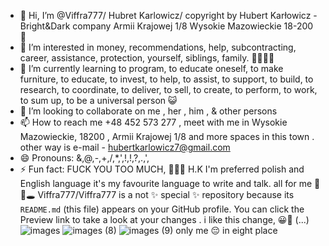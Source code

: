 - 👋 Hi, I’m @Viffra777/ Hubret Karlowicz/ copyright by Hubert Karłowicz - Bright&Dark company Armii Krajowej 1/8 Wysokie Mazowieckie 18-200 🤤
- 👀 I’m interested in money, recommendations, help, subcontracting, career, assistance, protection, yourself, siblings, family. 🤑😶‍🌫️😂
- 🌱 I’m currently learning to program, to educate oneself, to make furniture, to educate, to invest, to help, to assist, to support, to build, to research, to coordinate, to deliver, to sell, to create, to perform, to work, to sum up, to be a universal person 😺
- 💞️ I’m looking to collaborate on me , her , him , & other persons 
- 📫 How to reach me +48 452 573 277 , meet with me in Wysokie Mazowieckie, 18200 , Armii Krajowej 1/8 and more spaces in this town . other way is e-mail - hubertkarlowicz7@gmail.com  
- 😄 Pronouns: &,@,-,+,/,*,',!,!,?,.,',
- ⚡ Fun fact: FUCK YOU TOO MUCH, 🫥😶‍🌫️ H.K
  I'm preferred polish and English language it's my favourite language to write and talk. all for me  🖤🔥🕳️
Viffra777/Viffra777 is a not ✨ special ✨ repository because its `README.md` (this file) appears on your GitHub profile.
You can click the Preview link to take a look at your changes .
i like this change, 😀🙂 
(...)![images](https://github.com/user-attachments/assets/6aa0ec41-09b5-4890-b3b0-1bb7e36137c7)
![images (8)](https://github.com/user-attachments/assets/6603722f-b11b-4768-ad83-b55e25f269f3)
![images (9)](https://github.com/user-attachments/assets/201b4549-8ba0-41ff-8e14-033fa90b65a8)
only me 😔 in eight place
